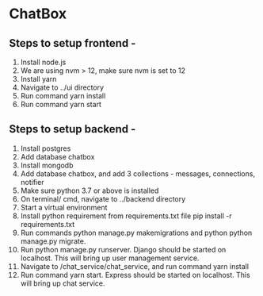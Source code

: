 # ChatBox


## Steps to setup frontend -

1. Install node.js
2. We are using nvm > 12, make sure nvm is set to 12
3. Install yarn
4. Navigate to ../ui directory
5. Run command yarn install
6. Run command yarn start


## Steps to setup backend -

1. Install postgres
2. Add database chatbox
3. Install mongodb
4. Add database chatbox, and add 3 collections - messages, connections, notifier
5. Make sure python 3.7 or above is installed
6. On terminal/ cmd, navigate to ../backend directory
7. Start a virtual environment
8. Install python requirement from requirements.txt file pip install -r requirements.txt
9. Run commands python manage.py makemigrations and python python manage.py migrate.
10. Run python manage.py runserver. Django should be started on localhost. This will bring up user management service.
11. Navigate to /chat_service/chat_service, and run command yarn install
12. Run command yarn start. Express should be started on localhost. This will bring up chat service.
